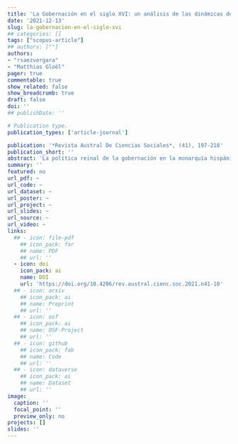 ```yaml
---
title: 'La Gobernación en el siglo XVI: un análisis de las dinámicas de poder en Chile durante su etapa fundacional'
date: '2021-12-13'
slug: la-gobernacion-en-el-siglo-xvi
## categories: []
tags: ["scopus-article"]
## authors: [""]
authors:
- "rsaezvergara"
- "Matthias Gloël"
pager: true
commentable: true
show_related: false
show_breadcrumb: true
draft: false
doi: ''
## publishDate: ''

# Publication type.
publication_types: ['article-journal']

publication: '*Revista Austral De Ciencias Sociales*, (41), 197-218'
publication_short: ''
abstract: 'La política reinal de la gobernación en la monarquía hispánica durante el reinado de los Austrias en el siglo XVI permanece como un período escasamente abordado de forma sistemática, pues el conocimiento existente está limitado a generalizaciones derivadas del paradigma colonialista, que ha relegado a las gobernaciones-reinos al estatus de colonias periféricas sin brindarles mayor atención. Este estudio de la Gobernación en Chile, durante el siglo XVI (1541-1600), busca desentrañar sus dinámicas de poder caracterizadas por el particularismo del territorio. Nos centramos en la institución de la gobernación; las atribuciones del gobernador y el ejercicio del poder, así como identificamos a los principales actores presentes en el reino y los conflictos en torno a ellos que se suscitan a partir del acontecer. El estudio de Chile refleja cómo casos de estudio que guardan una alta complejidad pueden ampliar la comprensión del poder político durante la época, a través del estudio in situ de sus dinámicas de poder. Nuestros hallazgos identifican que, el contexto de coyuntura de conformación política del Estado situado en medio de la guerra fronteriza de Arauco fue determinante en moldear el juego de poder en el reino. Las pugnas de intereses de los actores y variaciones en el poder político de la gobernación son el resultado del contexto primigenio.'
summary: ''
featured: no
url_pdf: ~
url_code: ~
url_dataset: ~
url_poster: ~
url_project: ~
url_slides: ~
url_source: ~
url_video: ~
links:
  ## - icon: file-pdf
    ## icon_pack: far
    ## name: PDF
    ## url: ''
  - icon: doi
    icon_pack: ai
    name: DOI
    url: 'https://doi.org/10.4206/rev.austral.cienc.soc.2021.n41-10'
  ## - icon: arxiv
    ## icon_pack: ai
    ## name: Preprint
    ## url: ''
  ## - icon: osf
    ## icon_pack: ai
    ## name: OSF-Project
    ## url: ''
  ## - icon: github
    ## icon_pack: fab
    ## name: Code
    ## url: ''
  ## - icon: dataverse
    ## icon_pack: ai
    ## name: Dataset
    ## url: ''
image:
  caption: ''
  focal_point: ''
  preview_only: no
projects: []
slides: ''
---
```

